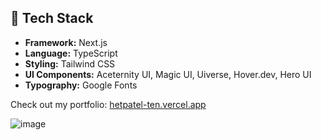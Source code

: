 ## 🚀 Tech Stack
- **Framework:** Next.js
- **Language:** TypeScript
- **Styling:** Tailwind CSS
- **UI Components:** Aceternity UI, Magic UI, Uiverse, Hover.dev, Hero UI
- **Typography:** Google Fonts

Check out my portfolio: [hetpatel-ten.vercel.app](https://hetpatel-ten.vercel.app/)

![image](https://github.com/user-attachments/assets/fa03cbe4-f8d8-487b-8005-9fcfd4dd352d)

